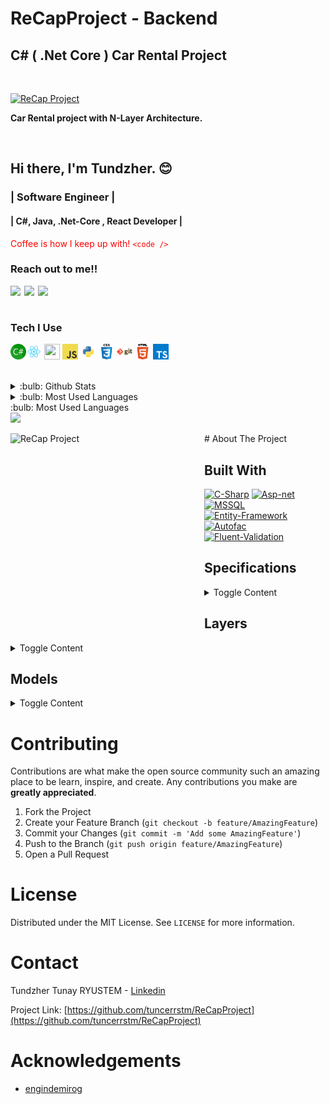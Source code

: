 # ReCapProject - Backend

## C# ( .Net Core ) Car Rental Project


<br />
<p align="left">
  <a href="https://github.com/tuncerrstm/ReCapProject">
    <img width=420 src="https://media.giphy.com/media/sDCma70RplcNG/giphy.gif" alt="ReCap Project">
  </a>
  <p align="left">
   <b> Car Rental project with N-Layer Architecture.</b>
    <br />
  </p>
</p>

<br />

## Hi there, I'm Tundzher. :blush:

### | Software Engineer | 
#### | C#, Java, .Net-Core , React Developer |

<font color="red"> Coffee is how I keep up with! `<code />` </font>


### Reach out to me!!

[<img width="22" src="https://unpkg.com/simple-icons@v4/icons/twitter.svg" align="left" />][twitter]
[<img width="22" src="https://unpkg.com/simple-icons@v4/icons/linkedin.svg" align="left" />][linkedin]
[<img width="22" src="https://unpkg.com/simple-icons@v4/icons/instagram.svg" align="left" />][instagram]


<br/>
<br/>

### Tech I Use

<img src="https://raw.githubusercontent.com/github/explore/80688e429a7d4ef2fca1e82350fe8e3517d3494d/topics/csharp/csharp.png" width="25" height="25" /><img src="https://raw.githubusercontent.com/github/explore/80688e429a7d4ef2fca1e82350fe8e3517d3494d/topics/react/react.png" width="25" height="25" />
<img src="https://camo.githubusercontent.com/2be6c13639334e6be86614b7914afe1c34e76d49f361d515bac94bd7e21e2b49/68747470733a2f2f696d616765732e766578656c732e636f6d2f6d656469612f75736572732f332f3136363430312f69736f6c617465642f707265766965772f62383261613761633366373336646437383537306464336661336661396532342d6a6176612d70726f6772616d6d696e672d6c616e67756167652d69636f6e2d62792d766578656c732e706e67" width="25" height="25" />
<img src="https://raw.githubusercontent.com/github/explore/80688e429a7d4ef2fca1e82350fe8e3517d3494d/topics/javascript/javascript.png" width="25" height="25" />
<img src="https://raw.githubusercontent.com/github/explore/80688e429a7d4ef2fca1e82350fe8e3517d3494d/topics/python/python.png" width="25" height="25" />
<img src="https://raw.githubusercontent.com/github/explore/80688e429a7d4ef2fca1e82350fe8e3517d3494d/topics/css/css.png" width="25" height="25" />
<img src="https://raw.githubusercontent.com/github/explore/80688e429a7d4ef2fca1e82350fe8e3517d3494d/topics/git/git.png" width="25" height="25" />
<img src="https://raw.githubusercontent.com/github/explore/80688e429a7d4ef2fca1e82350fe8e3517d3494d/topics/html/html.png" width="25" height="25" />
<img src="https://raw.githubusercontent.com/github/explore/80688e429a7d4ef2fca1e82350fe8e3517d3494d/topics/typescript/typescript.png" width="25" height="25" />



<br />

<details>
<summary>:bulb: Github Stats</summary>
<img src="https://github-readme-stats.vercel.app/api?username=tuncerrstm&theme=radical" >
</details>
<details>
<summary>:bulb: Most Used Languages</summary>
<img src="https://github-readme-stats.vercel.app/api/top-langs/?username=tuncerrstm&layout=compact" >
</details>
<summary>:bulb: Most Used Languages</summary>
<img src="https://github-readme-stats.vercel.app/api/top-langs/?username=enescerrahoglu&langs_count=8" >
</details>

[twitter]: https://twitter.com/tuncerRstm
[linkedin]: https://www.linkedin.com/in/tuncer-r%C3%BCstemo%C4%9Flu-74917b187/
[instagram]:https://www.instagram.com/toniochmuzi/

<br />
<p align="left">
  <a href="https://github.com/tuncerrstm/ReCapProject">
    <img src="https://media.giphy.com/media/l0M82b7IOZIgunA5Rc/giphy.gif" align ="left" width="310" height="310" alt="ReCap Project">
  </a>
</p>
# About The Project

## Built With

[![C-Sharp](https://img.shields.io/badge/C%23-239120?style=for-the-badge&logo=c-sharp&logoColor=white)](https://docs.microsoft.com/en-us/dotnet/csharp/)
[![Asp-net](https://img.shields.io/badge/ASP.NET-5C2D91?style=for-the-badge&logo=.net&logoColor=white)](https://dotnet.microsoft.com/apps/aspnet)
[![MSSQL](https://img.shields.io/badge/MSSQL-004880?style=for-the-badge&logo=microsoft-sql-server&logoColor=white)](https://www.microsoft.com/en-us/sql-server/sql-server-2019?rtc=2)
[![Entity-Framework](https://img.shields.io/badge/Entity%20Framework-004880?style=for-the-badge&logo=nuget&logoColor=white)](https://docs.microsoft.com/en-us/ef/)
[![Autofac](https://img.shields.io/badge/Autofac-004880?style=for-the-badge&logo=nuget&logoColor=white)](https://autofac.org/)
[![Fluent-Validation](https://img.shields.io/badge/Fluent%20Validation-004880?style=for-the-badge&logo=nuget&logoColor=white)](https://fluentvalidation.net/)


## Specifications

<details>
  <summary>Toggle Content</summary>

### Cars

#### Public Operations

- Get all cars
  - Searching Cars By Brand, Color
  - Caching
- Get a single car
  - Caching

#### Private Operations

- Add a New Car
  - Authorized users only
  - Field validation
- Edit a Car
  - Authorized users only
  - Field Validation
- Delete a Car
  - Authorized users only

### Car Images

#### Public Operations

- Get a car image
  - Caching
- Get all
  - Searching Car Image By Car
  - Caching

#### Private Operations

- Add (Upload) a New Car Image
  - Authorized users only
  - Save on Disk
- Edit a Car Image
  - Authorized users only
  - Edit on Disk
- Delete a Car Image
  - Authorized users only
  - Delete on Disk

### Brands

#### Public Operations

- Get all brands
- Get a brand

#### Private Operations

- Add a Brand
  - Authorized users only
- Edit a Brand
  - Authorized users only
- Delete a Brand
  - Authorized users only

### Color

#### Public Operations

- Get All Colors
- Get Single Color

#### Private Operations

- Add a Color
  - Authorized users only
- Edit a Color
  - Authorized users only
- Delete a Color
  - Authorized users only

### Customer

#### Public Operations

- Add a Customer

#### Private Operations

- Get All Customers
  - Authorized users only
- Get Single Customer
  - Authorized users only
- Edit a Customer
  - Authorized users only
- Delete a Customer
  - Authorized users only

### Rental

#### Public Operations

- Get All Rentals
  - Searching Rental By Car
  - Logged users only
- Get Single Rental
  - Logged users only
- Add a Rental
  - Logged users only
- Check Car is Rentable
- Check Findeks Score Sufficiency

#### Private Operations

- Edit a Rental
  - Authorized users only
- Delete a Rental
  - Authorized users only

### Users

#### Public Operations

- Get User Detail By Mail
- Add a User
- Update User Details
  - Logged users only

#### Private Operations

- Get a User
  - Searching user by mail
  - Authorized users only
- Get all Users
  - Authorized users only
- Edit a User
  - Authorized users only
- Delete a User
  - Authorized users only

### Authentication

Requests are authenticated using the `Authorization` header and value `Bearer {{token}}`. with a valid JWT.

- Authentication Strategy : JWT
  - JWT Expiration : 10 Minutes For Testing Api
- Registration
  - User can register as a "Admin" or simply "User"
  - Password Salt
  - Password Hash
  - Token includes : "id", "email", "name" and "roles"
  <!-- - Token Are Stored In Cookie -->
- Login
  - User can login with "email" and "password"
  - Everytime a user login, new Token are sent to to client

#### Public Operations

- Login
  - Logged users only
  - Create Access Token
- Register new user
  - Create Access Token
- Check User Exists
- Check user is authenticated
  - Logged users only

#### Private Operations

- Encryption
- Hashing
- JWT

### Operation Claim

#### Public Operations

- Get a Operation Claim
  - Searching Operation Claim by name
- Get all Operation Claim

#### Private Operations

- Add a Operation Claim
  - Authorized users only
- Edit a Operation Claim
  - Authorized users only
- Delete a Operation Claim
  - Authorized users only

### User Operation Claim

#### Public Operations

- Add 'User' Claim

#### Private Operations

- Get a User Operation Claim
  - Authorized users only
- Get all User Operation Claim
  - Authorized users only
- Add a User Operation Claim
  - Authorized users only
- Edit a User Operation Claim
  - Authorized users only
- Delete a User Operation Claim
  - Authorized users only

### Credit Card (Test)

#### Public Operations

- Get a Credit Card
  - Logged users only
- Get all Users
  - Logged users only
  - Searching Credit Card by Customer
- Add a Credit Card
  - Logged users only
- Delete User Details
  - Logged users only

### Payment (Test)

#### Public Operations

- Payment (Fake)

### Findeks (Test)

#### Public Operations

- Searching Findeks by Customer
  - Logged users only
- Add a Findeks
  - Logged users only
- Update a Findeks
  - Logged users only
- Calculate Findeks Score (Fake)

#### Private Operations

- Get a Findeks
  - Authorized users only
- Get all
  - Authorized users only
- Update findeks
  - Authorized users only
- Delete findeks
  - Authorized users only

</details><p></p>

## Layers

<details>
  <summary>Toggle Content</summary>

### Business

Business Layer created to process or control the incoming information according to the required conditions.

### Core

Core layer containing various particles independent of the project.

### DataAccess

Data Access Layer created to perform database CRUD operations.

### Entities

Entities Layer created for database tables.

### WebAPI

Web API Layer that opens the business layer to the internet.

</details><p></p>

## Models

<details>
  <summary>Toggle Content</summary>

### Brands

| Name | Data Type    | Allow Nulls | Default |
| :--- | :----------- | :---------- | :------ |
| Id   | int          | False       |         |
| Name | nvarchar(25) | False       |         |

### Car Images

| Name      | Data Type     | Allow Nulls | Default |
| :-------- | :------------ | :---------- | :------ |
| Id        | int           | False       |         |
| CarId     | int           | False       |         |
| ImagePath | nvarchar(MAX) | False       |         |
| Date      | datetime      | False       |         |

### Car

| Name            | Data Type     | Allow Nulls | Default |
| :-------------- | :------------ | :---------- | :------ |
| Id              | int           | False       |         |
| Name            | nvarchar(50)  | False       |         |
| BrandId         | int           | False       |         |
| ColorId         | int           | False       |         |
| DailyPrice      | decimal(18,0) | False       |         |
| ModelYear       | smallint      | False       |         |
| Description     | nvarchar(50)  | True        |         |
| MinFindeksScore | smallint      | False       | ((0))   |

### Color

| Name | Data Type    | Allow Nulls | Default |
| :--- | :----------- | :---------- | :------ |
| Id   | int          | False       |         |
| Name | nvarchar(25) | False       |         |

### Credit Card (Test)

| Name        | Data Type     | Allow Nulls | Default |
| :---------- | :------------ | :---------- | :------ |
| Id          | int           | False       |         |
| CustomerId  | int           | False       |         |
| NameSurname | nvarchar(100) | False       |         |
| CardNumber  | nvarchar(25)  | False       |         |
| ExpMonth    | tinyint       | False       |         |
| ExpYear     | tinyint       | False       |         |
| Cvc         | nvarchar(3)   | False       |         |
| CardType    | nvarchar(20)  | False       |         |

### Customer

| Name        | Data Type    | Allow Nulls | Default |
| :---------- | :----------- | :---------- | :------ |
| Id          | int          | False       |         |
| UserId      | int          | False       |         |
| CompanyName | nvarchar(50) | True        |         |

### Findeks (Test)

| Name             | Data Type    | Allow Nulls | Default |
| :--------------- | :----------- | :---------- | :------ |
| Id               | int          | False       |         |
| CustomerId       | int          | False       |         |
| NationalIdentity | nvarchar(50) | False       |         |
| Score            | smallint     | False       | ((0))   |

### OperationClaims

| Name | Data Type    | Allow Nulls | Default |
| :--- | :----------- | :---------- | :------ |
| Id   | int          | False       |         |
| Name | varchar(250) | False       |         |

### Rental

| Name          | Data Type | Allow Nulls | Default |
| :------------ | :-------- | :---------- | :------ |
| Id            | int       | False       |         |
| CarId         | int       | False       |         |
| CustomerId    | int       | False       |         |
| RentStartDate | datetime  | False       |         |
| RentEndDate   | datetime  | False       |         |
| ReturnDate    | datetime  | True        |         |

### UserOperationClaims

| Name             | Data Type | Allow Nulls | Default |
| :--------------- | :-------- | :---------- | :------ |
| Id               | int       | False       |         |
| UserId           | int       | False       |         |
| OperationClaimId | int       | False       |         |

### Users

| Name         | Data Type      | Allow Nulls | Default |
| :----------- | :------------- | :---------- | :------ |
| Id           | int            | False       |         |
| FirstName    | nvarchar(50)   | False       |         |
| LastName     | nvarchar(50)   | False       |         |
| Email        | nvarchar(50)   | False       |         |
| PasswordHash | varbinary(500) | False       |         |
| PasswordSalt | varbinary(500) | False       |         |
| Status       | bit            | False       |         |

</details><p></p>

# Contributing

Contributions are what make the open source community such an amazing place to be learn, inspire, and create. Any contributions you make are **greatly appreciated**.

1. Fork the Project
2. Create your Feature Branch (`git checkout -b feature/AmazingFeature`)
3. Commit your Changes (`git commit -m 'Add some AmazingFeature'`)
4. Push to the Branch (`git push origin feature/AmazingFeature`)
5. Open a Pull Request

# License

Distributed under the MIT License. See `LICENSE` for more information.

# Contact

Tundzher Tunay RYUSTEM - [Linkedin](https://www.linkedin.com/in/tuncer-r%C3%BCstemo%C4%9Flu-74917b187/)

Project Link: [https://github.com/tuncerrstm/ReCapProject](https://github.com/tuncerrstm/ReCapProject)

# Acknowledgements

- [engindemirog](https://www.linkedin.com/in/engindemirog/)